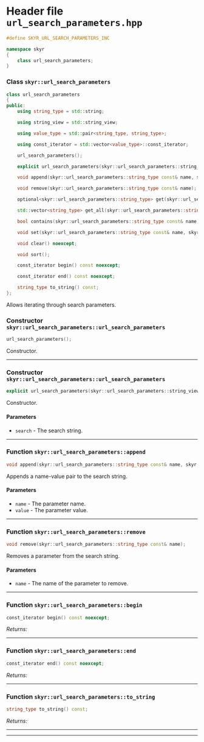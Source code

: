 # Header file `url_search_parameters.hpp`

``` cpp
#define SKYR_URL_SEARCH_PARAMETERS_INC

namespace skyr
{
    class url_search_parameters;
}
```

### Class `skyr::url_search_parameters`

``` cpp
class url_search_parameters
{
public:
    using string_type = std::string;

    using string_view = std::string_view;

    using value_type = std::pair<string_type, string_type>;

    using const_iterator = std::vector<value_type>::const_iterator;

    url_search_parameters();

    explicit url_search_parameters(skyr::url_search_parameters::string_view search);

    void append(skyr::url_search_parameters::string_type const& name, skyr::url_search_parameters::string_type const& value);

    void remove(skyr::url_search_parameters::string_type const& name);

    optional<skyr::url_search_parameters::string_type> get(skyr::url_search_parameters::string_type const& name) const noexcept;

    std::vector<string_type> get_all(skyr::url_search_parameters::string_type const& name) const;

    bool contains(skyr::url_search_parameters::string_type const& name) const noexcept;

    void set(skyr::url_search_parameters::string_type const& name, skyr::url_search_parameters::string_type const& value);

    void clear() noexcept;

    void sort();

    const_iterator begin() const noexcept;

    const_iterator end() const noexcept;

    string_type to_string() const;
};
```

Allows iterating through search parameters.

### Constructor `skyr::url_search_parameters::url_search_parameters`

``` cpp
url_search_parameters();
```

Constructor.

-----

### Constructor `skyr::url_search_parameters::url_search_parameters`

``` cpp
explicit url_search_parameters(skyr::url_search_parameters::string_view search);
```

Constructor.

#### Parameters

  - `search` - The search string.

-----

### Function `skyr::url_search_parameters::append`

``` cpp
void append(skyr::url_search_parameters::string_type const& name, skyr::url_search_parameters::string_type const& value);
```

Appends a name-value pair to the search string.

#### Parameters

  - `name` - The parameter name.
  - `value` - The parameter value.

-----

### Function `skyr::url_search_parameters::remove`

``` cpp
void remove(skyr::url_search_parameters::string_type const& name);
```

Removes a parameter from the search string.

#### Parameters

  - `name` - The name of the parameter to remove.

-----

### Function `skyr::url_search_parameters::begin`

``` cpp
const_iterator begin() const noexcept;
```

*Returns:* 

-----

### Function `skyr::url_search_parameters::end`

``` cpp
const_iterator end() const noexcept;
```

*Returns:* 

-----

### Function `skyr::url_search_parameters::to_string`

``` cpp
string_type to_string() const;
```

*Returns:* 

-----

-----
